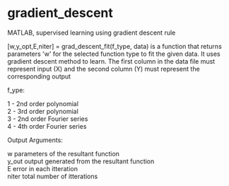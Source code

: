 # gradient_descent
MATLAB, supervised learning using gradient descent  rule

[w,y_opt,E,niter] = grad_descent_fit(f_type, data) is a function that returns parameters 'w' for the selected
function type to fit the given data. It uses gradient descent method to
learn. The first column in the data file must represent input (X) and the second 
column (Y) must represent the corresponding output

f_ype:

1 - 2nd order polynomial <br>
2 - 3rd order polynomial <br>
3 - 2nd order Fourier series <br>
4 - 4th order Fourier series <br>

Output Arguments:

w        parameters of the resultant function <br>
y_out    output generated from the resultant function <br>
E        error in each itteration <br>
niter    total number of itterations 
